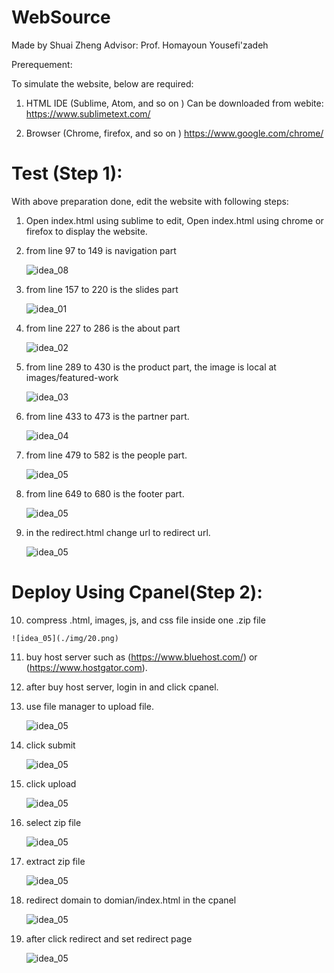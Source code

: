 # WebSource
Made by Shuai Zheng Advisor: Prof. Homayoun Yousefi'zadeh

Prerequement:


To simulate the website, below are required:

1. HTML IDE (Sublime, Atom, and so on )
    Can be downloaded from webite:
    https://www.sublimetext.com/


2. Browser (Chrome, firefox, and so on )
    https://www.google.com/chrome/



# Test (Step 1):


With above preparation done, edit the website with following steps:


1.  Open index.html using sublime to edit, Open index.html using chrome or firefox to display the website.

2.  from line 97 to 149 is navigation part

    ![idea_08](./img/2.png)

3.  from line 157 to 220 is the slides part

    ![idea_01](./img/1.png)

4.  from line 227 to 286 is the about part

    ![idea_02](./img/3.png)

5.  from line 289 to 430 is the product part, the image is local at images/featured-work

    ![idea_03](./img/10.png)

6.  from line 433 to 473 is the  partner part.

    ![idea_04](./img/5.png)

7.  from line 479 to 582 is the people part.

    ![idea_05](./img/6.png)

8.  from line 649 to 680 is the footer part.

    ![idea_05](./img/7.png)

9.  in the redirect.html change url to redirect url.

    ![idea_05](./img/11.png)

# Deploy Using Cpanel(Step 2):

10.  compress .html, images, js, and css file inside one .zip file

    ![idea_05](./img/20.png)

11. buy host server such as (https://www.bluehost.com/) or (https://www.hostgator.com).

12. after buy host server, login in and click cpanel.

13. use file manager to upload file.

    ![idea_05](./img/21.png)

14. click submit

    ![idea_05](./img/22.png)

15. click upload

    ![idea_05](./img/23.png)

15. select zip file

    ![idea_05](./img/24.png)

15. extract zip file

    ![idea_05](./img/25.png)

16. redirect domain to domian/index.html in the cpanel

    ![idea_05](./img/27.png)

17. after click redirect and set redirect page

    ![idea_05](./img/28.png)
